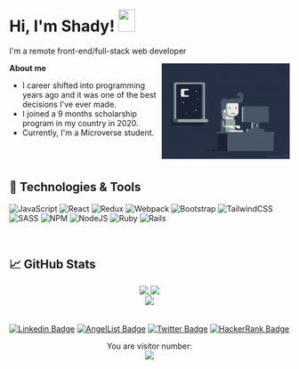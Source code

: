 <h1>Hi, I'm Shady! <img src="https://raw.githubusercontent.com/MartinHeinz/MartinHeinz/master/wave.gif" width="30px" height="40px"></h1>

I'm a remote front-end/full-stack web developer 

<img align='right' src="./images/programmer.gif" width="230">

**About me**


- I career shifted into programming years ago and it was one of the best decisions I've ever made.
- I joined a 9 months scholarship program in my country in 2020.
- Currently, I'm a Microverse student.

<br/><br/>
## 🔧 Technologies & Tools
![JavaScript](https://img.shields.io/badge/javascript-%23323330.svg?style=for-the-badge&logo=javascript&logoColor=%23F7DF1E)
![React](https://img.shields.io/badge/react-%2320232a.svg?style=for-the-badge&logo=react&logoColor=%2361DAFB)
![Redux](https://img.shields.io/badge/redux-%23593d88.svg?style=for-the-badge&logo=redux&logoColor=white)
![Webpack](https://img.shields.io/badge/webpack-%238DD6F9.svg?style=for-the-badge&logo=webpack&logoColor=black)
![Bootstrap](https://img.shields.io/badge/bootstrap-%23563D7C.svg?style=for-the-badge&logo=bootstrap&logoColor=white)
![TailwindCSS](https://img.shields.io/badge/tailwindcss-%2338B2AC.svg?style=for-the-badge&logo=tailwind-css&logoColor=white)
![SASS](https://img.shields.io/badge/SASS-hotpink.svg?style=for-the-badge&logo=SASS&logoColor=white)
![NPM](https://img.shields.io/badge/NPM-%23000000.svg?style=for-the-badge&logo=npm&logoColor=white)
![NodeJS](https://img.shields.io/badge/node.js-6DA55F?style=for-the-badge&logo=node.js&logoColor=white)
![Ruby](https://img.shields.io/badge/ruby-%23CC342D.svg?style=for-the-badge&logo=ruby&logoColor=white)
![Rails](https://img.shields.io/badge/rails-%23CC0000.svg?style=for-the-badge&logo=ruby-on-rails&logoColor=white)

<br/>

## &#x1f4c8; GitHub Stats
<div align='center'>
  <a href="https://github.com/ShadyShawkat">
    <img height="180px" src="https://github-readme-stats.vercel.app/api?username=ShadyShawkat&show_icons=true&include_all_commits=true&theme=midnight-purple" />
  </a> 

  <a href="https://github.com/ShadyShawkat">
    <img height="180px" src="https://github-readme-stats.vercel.app/api/top-langs/?username=ShadyShawkat&layout=compact&theme=midnight-purple" />
  </a>


  <div align="center">
    <a href="https://github.com/ShadyShawkat">
      <img height="180px" src="https://github-readme-streak-stats.herokuapp.com/?user=ShadyShawkat&theme=midnight-purple" />
    </a>
  </div>   
</div>
<br/>


[![Linkedin Badge](https://img.shields.io/badge/-Shady%20Shawkat-blue?style=plastic&logo=Linkedin&logoColor=white&link=https://www.linkedin.com/in/shady-shawkat/)](https://www.linkedin.com/in/shady-shawkat/)
[![AngelList Badge](https://img.shields.io/badge/-shady--shawkat-white?style=plastic&logo=AngelList&logoColor=black&link=https://angel.co/u/shady-shawkat)](https://angel.co/u/shady-shawkat)
[![Twitter Badge](https://img.shields.io/badge/-@ShadyShawkat-1ca0f1?style=plastic&labelColor=1ca0f1&logo=twitter&logoColor=white&link=https://twitter.com/ShadyShawkat3)](https://twitter.com/ShadyShawkat3)
[![HackerRank Badge](https://img.shields.io/badge/-@shadyshawkat001_-1ba94c?style=plastic&labelColor=1ba94c&logo=hackerrank&logoColor=white&link=https://www.hackerrank.com/shadyshawkat001)](https://www.hackerrank.com/shadyshawkat001)

<p align="center"> 
  You are visitor number: <br>
  <img src="https://profile-counter.glitch.me/ShadyShawkat/count.svg" />
</p>
